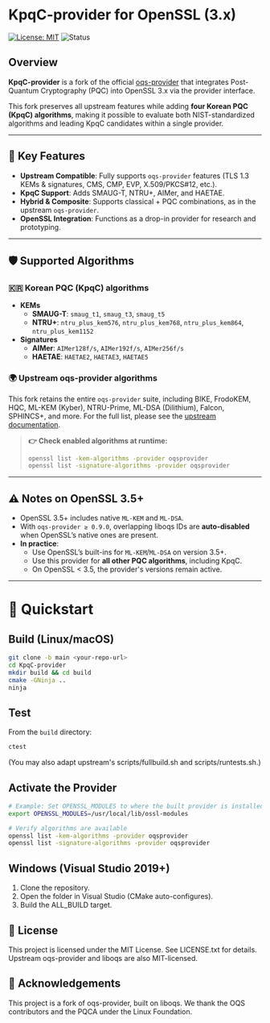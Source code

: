 # KpqC-provider for OpenSSL (3.x)

[![License: MIT](https://img.shields.io/badge/license-MIT-blue.svg)](LICENSE.txt)
![Status](https://img.shields.io/badge/status-research--only-orange)

## Overview

**KpqC-provider** is a fork of the official [oqs-provider](https://github.com/open-quantum-safe/oqs-provider) that integrates Post-Quantum Cryptography (PQC) into OpenSSL 3.x via the provider interface.

This fork preserves all upstream features while adding **four Korean PQC (KpqC) algorithms**, making it possible to evaluate both NIST-standardized algorithms and leading KpqC candidates within a single provider.

---

## 🌟 Key Features

* **Upstream Compatible**: Fully supports `oqs-provider` features (TLS 1.3 KEMs & signatures, CMS, CMP, EVP, X.509/PKCS#12, etc.).
* **KpqC Support**: Adds SMAUG-T, NTRU+, AIMer, and HAETAE.
* **Hybrid & Composite**: Supports classical + PQC combinations, as in the upstream `oqs-provider`.
* **OpenSSL Integration**: Functions as a drop-in provider for research and prototyping.

---

## 🛡️ Supported Algorithms

### 🇰🇷 Korean PQC (KpqC) algorithms

* **KEMs**
    * **SMAUG-T**: `smaug_t1`, `smaug_t3`, `smaug_t5`
    * **NTRU+**: `ntru_plus_kem576`, `ntru_plus_kem768`, `ntru_plus_kem864`, `ntru_plus_kem1152`
* **Signatures**
    * **AIMer**: `AIMer128f/s`, `AIMer192f/s`, `AIMer256f/s`
    * **HAETAE**: `HAETAE2`, `HAETAE3`, `HAETAE5`

### 🌍 Upstream oqs-provider algorithms

This fork retains the entire `oqs-provider` suite, including BIKE, FrodoKEM, HQC, ML-KEM (Kyber), NTRU-Prime, ML-DSA (Dilithium), Falcon, SPHINCS+, and more. For the full list, please see the [upstream documentation](https://github.com/open-quantum-safe/oqs-provider).

> **👉 Check enabled algorithms at runtime:**
> ```bash
> openssl list -kem-algorithms -provider oqsprovider
> openssl list -signature-algorithms -provider oqsprovider
> ```

---

## ⚠️ Notes on OpenSSL 3.5+

* OpenSSL 3.5+ includes native `ML-KEM` and `ML-DSA`.
* With `oqs-provider ≥ 0.9.0`, overlapping liboqs IDs are **auto-disabled** when OpenSSL’s native ones are present.
* **In practice**:
    * Use OpenSSL’s built-ins for `ML-KEM`/`ML-DSA` on version 3.5+.
    * Use this provider for **all other PQC algorithms**, including KpqC.
    * On OpenSSL < 3.5, the provider's versions remain active.

---

# 🚀 Quickstart

## Build (Linux/macOS)

```bash
git clone -b main <your-repo-url>
cd KpqC-provider
mkdir build && cd build
cmake -GNinja ..
ninja
```

## Test

From the `build` directory:
```bash
ctest
```

(You may also adapt upstream's scripts/fullbuild.sh and scripts/runtests.sh.)

## Activate the Provider
```bash
# Example: Set OPENSSL_MODULES to where the built provider is installed
export OPENSSL_MODULES=/usr/local/lib/ossl-modules

# Verify algorithms are available
openssl list -kem-algorithms -provider oqsprovider
openssl list -signature-algorithms -provider oqsprovider
```

## Windows (Visual Studio 2019+)
1. Clone the repository.
2. Open the folder in Visual Studio (CMake auto-configures).
3. Build the ALL_BUILD target.

## 📜 License
This project is licensed under the MIT License. See LICENSE.txt for details. Upstream oqs-provider and liboqs are also MIT-licensed.

## 🙏 Acknowledgements
This project is a fork of oqs-provider, built on liboqs. We thank the OQS contributors and the PQCA under the Linux Foundation.
